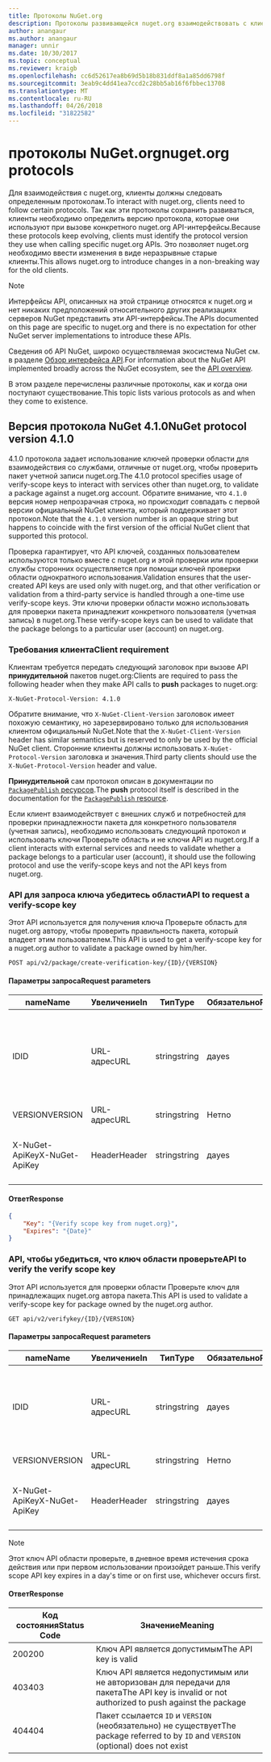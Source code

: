 ```yaml
---
title: Протоколы NuGet.org
description: Протоколы развивающейся nuget.org взаимодействовать с клиентами NuGet.
author: anangaur
ms.author: anangaur
manager: unnir
ms.date: 10/30/2017
ms.topic: conceptual
ms.reviewer: kraigb
ms.openlocfilehash: cc6d52617ea8b69d5b18b831ddf8a1a85dd6798f
ms.sourcegitcommit: 3eab9c4dd41ea7ccd2c28bb5ab16f6fbbec13708
ms.translationtype: MT
ms.contentlocale: ru-RU
ms.lasthandoff: 04/26/2018
ms.locfileid: "31822582"
---
```

# <a name="nugetorg-protocols"></a><span data-ttu-id="34cef-103">протоколы NuGet.org</span><span class="sxs-lookup"><span data-stu-id="34cef-103">nuget.org protocols</span></span>

<span data-ttu-id="34cef-104">Для взаимодействия с nuget.org, клиенты должны следовать определенным протоколам.</span><span class="sxs-lookup"><span data-stu-id="34cef-104">To interact with nuget.org, clients need to follow certain protocols.</span></span> <span data-ttu-id="34cef-105">Так как эти протоколы сохранить развиваться, клиенты необходимо определить версию протокола, которые они используют при вызове конкретного nuget.org API-интерфейсы.</span><span class="sxs-lookup"><span data-stu-id="34cef-105">Because these protocols keep evolving, clients must identify the protocol version they use when calling specific nuget.org APIs.</span></span> <span data-ttu-id="34cef-106">Это позволяет nuget.org необходимо ввести изменения в виде неразрывные старые клиенты.</span><span class="sxs-lookup"><span data-stu-id="34cef-106">This allows nuget.org to introduce changes in a non-breaking way for the old clients.</span></span>

> [!Note]
> <span data-ttu-id="34cef-107">Интерфейсы API, описанных на этой странице относятся к nuget.org и нет никаких предположений относительного других реализациях серверов NuGet представить эти API-интерфейсы.</span><span class="sxs-lookup"><span data-stu-id="34cef-107">The APIs documented on this page are specific to nuget.org and there is no expectation for other NuGet server implementations to introduce these APIs.</span></span> 

<span data-ttu-id="34cef-108">Сведения об API NuGet, широко осуществляемая экосистема NuGet см. в разделе [Обзор интерфейса API](overview.md).</span><span class="sxs-lookup"><span data-stu-id="34cef-108">For information about the NuGet API implemented broadly across the NuGet ecosystem, see the [API overview](overview.md).</span></span>

<span data-ttu-id="34cef-109">В этом разделе перечислены различные протоколы, как и когда они поступают существование.</span><span class="sxs-lookup"><span data-stu-id="34cef-109">This topic lists various protocols as and when they come to existence.</span></span>

## <a name="nuget-protocol-version-410"></a><span data-ttu-id="34cef-110">Версия протокола NuGet 4.1.0</span><span class="sxs-lookup"><span data-stu-id="34cef-110">NuGet protocol version 4.1.0</span></span>

<span data-ttu-id="34cef-111">4.1.0 протокола задает использование ключей проверки области для взаимодействия со службами, отличные от nuget.org, чтобы проверить пакет учетной записи nuget.org.</span><span class="sxs-lookup"><span data-stu-id="34cef-111">The 4.1.0 protocol specifies usage of verify-scope keys to interact with services other than nuget.org, to validate a package against a nuget.org account.</span></span> <span data-ttu-id="34cef-112">Обратите внимание, что `4.1.0` версия номер непрозрачная строка, но происходит совпадать с первой версии официальный NuGet клиента, который поддерживает этот протокол.</span><span class="sxs-lookup"><span data-stu-id="34cef-112">Note that the `4.1.0` version number is an opaque string but happens to coincide with the first version of the official NuGet client that supported this protocol.</span></span>

<span data-ttu-id="34cef-113">Проверка гарантирует, что API ключей, созданных пользователем используются только вместе с nuget.org и этой проверки или проверки службы сторонних осуществляется при помощи ключей проверки области однократного использования.</span><span class="sxs-lookup"><span data-stu-id="34cef-113">Validation ensures that the user-created API keys are used only with nuget.org, and that other verification or validation from a third-party service is handled through a one-time use verify-scope keys.</span></span> <span data-ttu-id="34cef-114">Эти ключи проверки области можно использовать для проверки пакета принадлежит конкретного пользователя (учетная запись) в nuget.org.</span><span class="sxs-lookup"><span data-stu-id="34cef-114">These verify-scope keys can be used to validate that the package belongs to a particular user (account) on nuget.org.</span></span>

### <a name="client-requirement"></a><span data-ttu-id="34cef-115">Требования клиента</span><span class="sxs-lookup"><span data-stu-id="34cef-115">Client requirement</span></span>

<span data-ttu-id="34cef-116">Клиентам требуется передать следующий заголовок при вызове API **принудительной** пакетов nuget.org:</span><span class="sxs-lookup"><span data-stu-id="34cef-116">Clients are required to pass the following header when they make API calls to **push** packages to nuget.org:</span></span>

    X-NuGet-Protocol-Version: 4.1.0

<span data-ttu-id="34cef-117">Обратите внимание, что `X-NuGet-Client-Version` заголовок имеет похожую семантику, но зарезервировано только для использования клиентом официальный NuGet.</span><span class="sxs-lookup"><span data-stu-id="34cef-117">Note that the `X-NuGet-Client-Version` header has similar semantics but is reserved to only be used by the official NuGet client.</span></span> <span data-ttu-id="34cef-118">Сторонние клиенты должны использовать `X-NuGet-Protocol-Version` заголовка и значения.</span><span class="sxs-lookup"><span data-stu-id="34cef-118">Third party clients should use the `X-NuGet-Protocol-Version` header and value.</span></span>

<span data-ttu-id="34cef-119">**Принудительной** сам протокол описан в документации по [ `PackagePublish` ресурсов](package-publish-resource.md).</span><span class="sxs-lookup"><span data-stu-id="34cef-119">The **push** protocol itself is described in the documentation for the [`PackagePublish` resource](package-publish-resource.md).</span></span>

<span data-ttu-id="34cef-120">Если клиент взаимодействует с внешних служб и потребностей для проверки принадлежности пакета для конкретного пользователя (учетная запись), необходимо использовать следующий протокол и использовать ключи Проверьте область и не ключи API из nuget.org.</span><span class="sxs-lookup"><span data-stu-id="34cef-120">If a client interacts with external services and needs to validate whether a package belongs to a particular user (account), it should use the following protocol and use the verify-scope keys and not the API keys from nuget.org.</span></span>

### <a name="api-to-request-a-verify-scope-key"></a><span data-ttu-id="34cef-121">API для запроса ключа убедитесь области</span><span class="sxs-lookup"><span data-stu-id="34cef-121">API to request a verify-scope key</span></span>

<span data-ttu-id="34cef-122">Этот API используется для получения ключа Проверьте область для nuget.org автору, чтобы проверить правильность пакета, который владеет этим пользователем.</span><span class="sxs-lookup"><span data-stu-id="34cef-122">This API is used to get a verify-scope key for a nuget.org author to validate a package owned by him/her.</span></span>

    POST api/v2/package/create-verification-key/{ID}/{VERSION}

#### <a name="request-parameters"></a><span data-ttu-id="34cef-123">Параметры запроса</span><span class="sxs-lookup"><span data-stu-id="34cef-123">Request parameters</span></span>

<span data-ttu-id="34cef-124">name</span><span class="sxs-lookup"><span data-stu-id="34cef-124">Name</span></span>           | <span data-ttu-id="34cef-125">Увеличение</span><span class="sxs-lookup"><span data-stu-id="34cef-125">In</span></span>     | <span data-ttu-id="34cef-126">Тип</span><span class="sxs-lookup"><span data-stu-id="34cef-126">Type</span></span>   | <span data-ttu-id="34cef-127">Обязательно</span><span class="sxs-lookup"><span data-stu-id="34cef-127">Required</span></span> | <span data-ttu-id="34cef-128">Примечания</span><span class="sxs-lookup"><span data-stu-id="34cef-128">Notes</span></span>
-------------- | ------ | ------ | -------- | -----
<span data-ttu-id="34cef-129">ID</span><span class="sxs-lookup"><span data-stu-id="34cef-129">ID</span></span>             | <span data-ttu-id="34cef-130">URL-адрес</span><span class="sxs-lookup"><span data-stu-id="34cef-130">URL</span></span>    | <span data-ttu-id="34cef-131">string</span><span class="sxs-lookup"><span data-stu-id="34cef-131">string</span></span> | <span data-ttu-id="34cef-132">да</span><span class="sxs-lookup"><span data-stu-id="34cef-132">yes</span></span>      | <span data-ttu-id="34cef-133">Identidier пакета, для которого запрашивается ключ области проверьте</span><span class="sxs-lookup"><span data-stu-id="34cef-133">The package identidier for which the verify scope key is requested</span></span>
<span data-ttu-id="34cef-134">VERSION</span><span class="sxs-lookup"><span data-stu-id="34cef-134">VERSION</span></span>        | <span data-ttu-id="34cef-135">URL-адрес</span><span class="sxs-lookup"><span data-stu-id="34cef-135">URL</span></span>    | <span data-ttu-id="34cef-136">string</span><span class="sxs-lookup"><span data-stu-id="34cef-136">string</span></span> | <span data-ttu-id="34cef-137">Нет</span><span class="sxs-lookup"><span data-stu-id="34cef-137">no</span></span>       | <span data-ttu-id="34cef-138">Версия пакета</span><span class="sxs-lookup"><span data-stu-id="34cef-138">The package version</span></span>
<span data-ttu-id="34cef-139">X-NuGet-ApiKey</span><span class="sxs-lookup"><span data-stu-id="34cef-139">X-NuGet-ApiKey</span></span> | <span data-ttu-id="34cef-140">Header</span><span class="sxs-lookup"><span data-stu-id="34cef-140">Header</span></span> | <span data-ttu-id="34cef-141">string</span><span class="sxs-lookup"><span data-stu-id="34cef-141">string</span></span> | <span data-ttu-id="34cef-142">да</span><span class="sxs-lookup"><span data-stu-id="34cef-142">yes</span></span>      | <span data-ttu-id="34cef-143">Например `X-NuGet-ApiKey: {USER_API_KEY}`.</span><span class="sxs-lookup"><span data-stu-id="34cef-143">For example, `X-NuGet-ApiKey: {USER_API_KEY}`</span></span>

#### <a name="response"></a><span data-ttu-id="34cef-144">Ответ</span><span class="sxs-lookup"><span data-stu-id="34cef-144">Response</span></span>

```json
{
    "Key": "{Verify scope key from nuget.org}",
    "Expires": "{Date}"
}
```

### <a name="api-to-verify-the-verify-scope-key"></a><span data-ttu-id="34cef-145">API, чтобы убедиться, что ключ области проверьте</span><span class="sxs-lookup"><span data-stu-id="34cef-145">API to verify the verify scope key</span></span>

<span data-ttu-id="34cef-146">Этот API используется для проверки области Проверьте ключ для принадлежащих nuget.org автора пакета.</span><span class="sxs-lookup"><span data-stu-id="34cef-146">This API is used to validate a verify-scope key for package owned by the nuget.org author.</span></span>

    GET api/v2/verifykey/{ID}/{VERSION}

#### <a name="request-parameters"></a><span data-ttu-id="34cef-147">Параметры запроса</span><span class="sxs-lookup"><span data-stu-id="34cef-147">Request parameters</span></span>

<span data-ttu-id="34cef-148">name</span><span class="sxs-lookup"><span data-stu-id="34cef-148">Name</span></span>           | <span data-ttu-id="34cef-149">Увеличение</span><span class="sxs-lookup"><span data-stu-id="34cef-149">In</span></span>     | <span data-ttu-id="34cef-150">Тип</span><span class="sxs-lookup"><span data-stu-id="34cef-150">Type</span></span>   | <span data-ttu-id="34cef-151">Обязательно</span><span class="sxs-lookup"><span data-stu-id="34cef-151">Required</span></span> | <span data-ttu-id="34cef-152">Примечания</span><span class="sxs-lookup"><span data-stu-id="34cef-152">Notes</span></span>
-------------  | ------ | ------ | -------- | -----
<span data-ttu-id="34cef-153">ID</span><span class="sxs-lookup"><span data-stu-id="34cef-153">ID</span></span>             | <span data-ttu-id="34cef-154">URL-адрес</span><span class="sxs-lookup"><span data-stu-id="34cef-154">URL</span></span>    | <span data-ttu-id="34cef-155">string</span><span class="sxs-lookup"><span data-stu-id="34cef-155">string</span></span> | <span data-ttu-id="34cef-156">да</span><span class="sxs-lookup"><span data-stu-id="34cef-156">yes</span></span>      | <span data-ttu-id="34cef-157">Идентификатор пакета, для которого запрашивается ключ области проверьте</span><span class="sxs-lookup"><span data-stu-id="34cef-157">The package identifier for which the verify scope key is requested</span></span>
<span data-ttu-id="34cef-158">VERSION</span><span class="sxs-lookup"><span data-stu-id="34cef-158">VERSION</span></span>        | <span data-ttu-id="34cef-159">URL-адрес</span><span class="sxs-lookup"><span data-stu-id="34cef-159">URL</span></span>    | <span data-ttu-id="34cef-160">string</span><span class="sxs-lookup"><span data-stu-id="34cef-160">string</span></span> | <span data-ttu-id="34cef-161">Нет</span><span class="sxs-lookup"><span data-stu-id="34cef-161">no</span></span>       | <span data-ttu-id="34cef-162">Версия пакета</span><span class="sxs-lookup"><span data-stu-id="34cef-162">The package version</span></span>
<span data-ttu-id="34cef-163">X-NuGet-ApiKey</span><span class="sxs-lookup"><span data-stu-id="34cef-163">X-NuGet-ApiKey</span></span> | <span data-ttu-id="34cef-164">Header</span><span class="sxs-lookup"><span data-stu-id="34cef-164">Header</span></span> | <span data-ttu-id="34cef-165">string</span><span class="sxs-lookup"><span data-stu-id="34cef-165">string</span></span> | <span data-ttu-id="34cef-166">да</span><span class="sxs-lookup"><span data-stu-id="34cef-166">yes</span></span>      | <span data-ttu-id="34cef-167">Например `X-NuGet-ApiKey: {VERIFY_SCOPE_KEY}`.</span><span class="sxs-lookup"><span data-stu-id="34cef-167">For example, `X-NuGet-ApiKey: {VERIFY_SCOPE_KEY}`</span></span>

> [!Note]
> <span data-ttu-id="34cef-168">Этот ключ API области проверьте, в дневное время истечения срока действия или при первом использовании произойдет раньше.</span><span class="sxs-lookup"><span data-stu-id="34cef-168">This verify scope API key expires in a day's time or on first use, whichever occurs first.</span></span>

#### <a name="response"></a><span data-ttu-id="34cef-169">Ответ</span><span class="sxs-lookup"><span data-stu-id="34cef-169">Response</span></span>

<span data-ttu-id="34cef-170">Код состояния</span><span class="sxs-lookup"><span data-stu-id="34cef-170">Status Code</span></span> | <span data-ttu-id="34cef-171">Значение</span><span class="sxs-lookup"><span data-stu-id="34cef-171">Meaning</span></span>
----------- | -------
<span data-ttu-id="34cef-172">200</span><span class="sxs-lookup"><span data-stu-id="34cef-172">200</span></span>         | <span data-ttu-id="34cef-173">Ключ API является допустимым</span><span class="sxs-lookup"><span data-stu-id="34cef-173">The API key is valid</span></span>
<span data-ttu-id="34cef-174">403</span><span class="sxs-lookup"><span data-stu-id="34cef-174">403</span></span>         | <span data-ttu-id="34cef-175">Ключ API является недопустимым или не авторизован для передачи для пакета</span><span class="sxs-lookup"><span data-stu-id="34cef-175">The API key is invalid or not authorized to push against the package</span></span>
<span data-ttu-id="34cef-176">404</span><span class="sxs-lookup"><span data-stu-id="34cef-176">404</span></span>         | <span data-ttu-id="34cef-177">Пакет ссылается `ID` и `VERSION` (необязательно) не существует</span><span class="sxs-lookup"><span data-stu-id="34cef-177">The package referred to by `ID` and `VERSION` (optional) does not exist</span></span>
